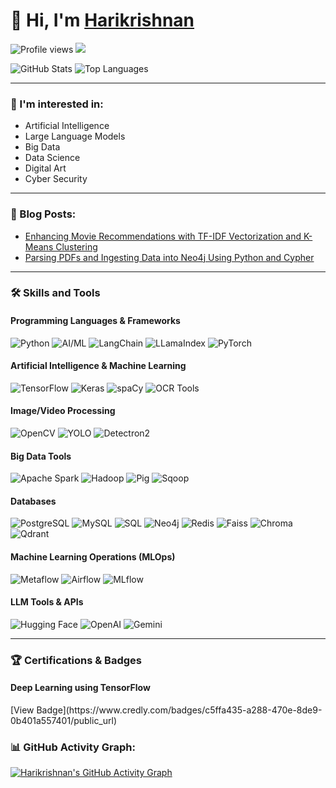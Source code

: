 # 👋 Hi, I'm [Harikrishnan](https://github.com/HarikrishnanK9/)

![Profile views](https://gpvc.arturio.dev/HarikrishnanK9)
<a href="https://hits.seeyoufarm.com">
  <img src="https://hits.seeyoufarm.com/api/count/incr/badge.svg?url=https%3A%2F%2Fgithub.com%2FHarikrishnanK9%2FHarikrishnanK9&count_bg=%2379C83D&title_bg=%23555555&icon=&icon_color=%23E7E7E7&title=hits&edge_flat=false"/>
</a>

![GitHub Stats](https://github-readme-stats.vercel.app/api?username=HarikrishnanK9&show_icons=true&theme=radical)
![Top Languages](https://github-readme-stats.vercel.app/api/top-langs/?username=HarikrishnanK9&layout=compact&theme=radical)

---

### 👀 I'm interested in:
- Artificial Intelligence
- Large Language Models
- Big Data
- Data Science
- Digital Art
- Cyber Security

---

### 📘 Blog Posts:
<!-- BLOG-POST-LIST:START -->
- [Enhancing Movie Recommendations with TF-IDF Vectorization and K-Means Clustering](https://medium.com/@harikrishnank497/enhancing-movie-recommendations-with-tf-idf-vectorization-and-k-means-clustering-183f19a4e4f3)
- [Parsing PDFs and Ingesting Data into Neo4j Using Python and Cypher](https://medium.com/@harikrishnank497/parsing-pdfs-and-ingesting-data-into-neo4j-using-python-4e0103144903)
<!-- BLOG-POST-LIST:END -->

---


### 🛠 Skills and Tools

#### **Programming Languages & Frameworks**
![Python](https://img.shields.io/badge/-Python-333?style=flat&logo=python)
![AI/ML](https://img.shields.io/badge/-AI/ML-333?style=flat&logo=tensorflow)
![LangChain](https://img.shields.io/badge/-LangChain-333?style=flat&logo=langchain)
![LLamaIndex](https://img.shields.io/badge/-LLamaIndex-333?style=flat&logo=llamaindex)
![PyTorch](https://img.shields.io/badge/-PyTorch-333?style=flat&logo=pytorch)

#### **Artificial Intelligence & Machine Learning**
![TensorFlow](https://img.shields.io/badge/-TensorFlow-333?style=flat&logo=tensorflow)
![Keras](https://img.shields.io/badge/-Keras-333?style=flat&logo=keras)
![spaCy](https://img.shields.io/badge/-spaCy-333?style=flat&logo=spacy)
![OCR Tools](https://img.shields.io/badge/-OCR%20Tools-333?style=flat&logo=ocr)

#### **Image/Video Processing**
![OpenCV](https://img.shields.io/badge/-OpenCV-333?style=flat&logo=opencv)
![YOLO](https://img.shields.io/badge/-YOLO-333?style=flat&logo=yolo)
![Detectron2](https://img.shields.io/badge/-Detectron2-333?style=flat&logo=detectron2)

#### **Big Data Tools**
![Apache Spark](https://img.shields.io/badge/-Apache%20Spark-333?style=flat&logo=apachespark)
![Hadoop](https://img.shields.io/badge/-Hadoop-333?style=flat&logo=apachehadoop)
![Pig](https://img.shields.io/badge/-Pig-333?style=flat&logo=pig)
![Sqoop](https://img.shields.io/badge/-Sqoop-333?style=flat&logo=sqoop)

#### **Databases**
![PostgreSQL](https://img.shields.io/badge/-PostgreSQL-333?style=flat&logo=postgresql)
![MySQL](https://img.shields.io/badge/-MySQL-333?style=flat&logo=mysql)
![SQL](https://img.shields.io/badge/-SQL-333?style=flat&logo=sql)
![Neo4j](https://img.shields.io/badge/-Neo4j-333?style=flat&logo=neo4j)
![Redis](https://img.shields.io/badge/-Redis-333?style=flat&logo=redis)
![Faiss](https://img.shields.io/badge/-Faiss-333?style=flat&logo=faiss)
![Chroma](https://img.shields.io/badge/-Chroma-333?style=flat&logo=chroma)
![Qdrant](https://img.shields.io/badge/-Qdrant-333?style=flat&logo=qdrant)

#### **Machine Learning Operations (MLOps)**
![Metaflow](https://img.shields.io/badge/-Metaflow-333?style=flat&logo=metaflow)
![Airflow](https://img.shields.io/badge/-Airflow-333?style=flat&logo=apacheairflow)
![MLflow](https://img.shields.io/badge/-MLflow-333?style=flat&logo=mlflow)

#### **LLM Tools & APIs**
![Hugging Face](https://img.shields.io/badge/-Hugging%20Face-333?style=flat&logo=huggingface)
![OpenAI](https://img.shields.io/badge/-OpenAI-333?style=flat&logo=openai)
![Gemini](https://img.shields.io/badge/-Gemini-333?style=flat&logo=gemini)

---

### 🏆 Certifications & Badges

#### Deep Learning using TensorFlow
<div data-iframe-width="150" data-iframe-height="270" data-share-badge-id="c5ffa435-a288-470e-8de9-0b401a557401" data-share-badge-host="https://www.credly.com"></div>
<script type="text/javascript" async src="//cdn.credly.com/assets/utilities/embed.js"></script>
[View Badge](https://www.credly.com/badges/c5ffa435-a288-470e-8de9-0b401a557401/public_url)




### 📊 GitHub Activity Graph:
[![Harikrishnan's GitHub Activity Graph](https://github-readme-activity-graph.vercel.app/graph?username=HarikrishnanK9&theme=github)](https://github.com/HarikrishnanK9)

